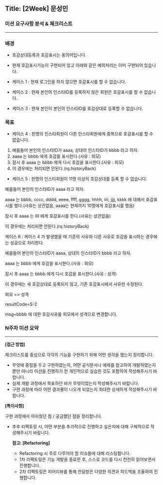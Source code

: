 ## Title: [2Week] 문성민

### 미션 요구사항 분석 & 체크리스트

---

### 배경
- 호감상대등록과 호감표시는 동의어입니다.

- 현재 호감표시기능이 구현되어 있고 아래와 같은 예외처리는 이미 구현되어 있습니다.
- 케이스 1 : 현재 로그인을 하지 않으면 호감표시를 할 수 없습니다.
- 케이스 2 : 현재 본인의 인스타ID를 등록하지 않은 회원은 호감표시를 할 수 없습니다.
- 케이스 3 : 현재 본인이 본인의 인스타ID를 호감상대로 등록할 수 없습니다.

### 목표
- 케이스 4 : 한명의 인스타회원이 다른 인스타회원에게 중복으로 호감표시를 할 수 없습니다.
1. 예를들어 본인의 인스타ID가 aaaa, 상대의 인스타ID가 bbbb 라고 하자.
2. aaaa 는 bbbb 에게 호감을 표시한다.(사유 : 외모)
3. 잠시 후 aaaa 는 bbbb 에게 다시 호감을 표시한다.(사유 : 외모)
4. 이 경우에는 처리되면 안된다.(rq.historyBack)

- 케이스 5 : 한명의 인스타회원이 11명 이상의 호감상대를 등록 할 수 없습니다.

예를들어 본인의 인스타ID가 aaaa 라고 하자.

aaaa 는 bbbb, cccc, dddd, eeee, ffff, gggg, hhhh, iiii, jjjj, kkkk 에 대해서 호감표시를 했다.(사유는 상관없음, aaaa는 현재까지 10명에게 호감표시를 했음)

잠시 후 aaaa 는 llll 에게 호감표시를 한다.(사유는 상관없음)

이 경우에는 처리되면 안된다.(rq.historyBack)

케이스 6 : 케이스 4 가 발생했을 때 기존의 사유와 다른 사유로 호감을 표시하는 경우에는 성공으로 처리한다.

예를들어 본인의 인스타ID가 aaaa, 상대의 인스타ID가 bbbb 라고 하자.

aaaa 는 bbbb 에게 호감을 표시한다.(사유 : 외모)

잠시 후 aaaa 는 bbbb 에게 다시 호감을 표시한다.(사유 : 성격)

이 경우에는 새 호감상대로 등록되지 않고, 기존 호감표시에서 사유만 수정된다.

외모 => 성격

resultCode=S-2

msg=bbbb 에 대한 호감사유를 외모에서 성격으로 변경합니다.

### N주차 미션 요약

---

**[접근 방법]**

체크리스트를 중심으로 각각의 기능을 구현하기 위해 어떤 생각을 했는지 정리합니다.

- 무엇에 중점을 두고 구현하였는지, 어떤 공식문서나 예제를 참고하여 개발하였는지 뿐만 아니라 미션을 진행하기 전 개인적으로 실습한 것도 포함하여 작성해주시기 바랍니다.
- 실제 개발 과정에서 목표하던 바가 무엇이었는지 작성해주시기 바랍니다.
- 구현 과정에 따라 어떤 결과물이 나오게 되었는지 최대한 상세하게 작성해주시기 바랍니다.



**[특이사항]**

구현 과정에서 아쉬웠던 점 / 궁금했던 점을 정리합니다.

- 추후 리팩토링 시, 어떤 부분을 추가적으로 진행하고 싶은지에 대해 구체적으로 작성해주시기 바랍니다.

  **참고: [Refactoring]**

    - Refactoring 시 주로 다루어야 할 이슈들에 대해 리스팅합니다.
    - 1차 리팩토링은 기능 개발을 종료한 후, 스스로 코드를 다시 천천히 읽어보면서 진행합니다.
    - 2차 리팩토링은 피어리뷰를 통해 전달받은 다양한 의견과 피드백을 조율하여 진행합니다.